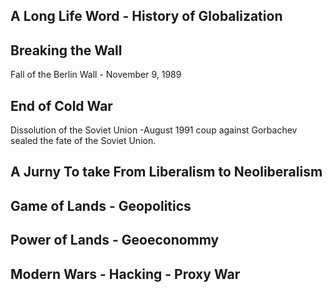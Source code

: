 ## A Long Life Word - History of Globalization
## Breaking the Wall
Fall of the Berlin Wall - November 9, 1989
## End of Cold War
Dissolution of the Soviet Union -August 1991 coup against Gorbachev sealed the fate of the Soviet Union. 
## A Jurny To take From Liberalism to Neoliberalism
## Game of Lands - Geopolitics
## Power of Lands - Geoeconommy
## Modern Wars - Hacking - Proxy War
